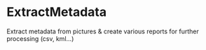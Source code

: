 # ExtractMetadata
Extract metadata from pictures &amp; create various reports for further processing (csv, kml...)
